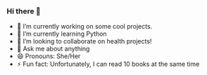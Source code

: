 ### Hi there 👋

- 🔭 I’m currently working on some cool projects.
- 🌱 I’m currently learning Python
- 👯 I’m looking to collaborate on health projects!
- 💬 Ask me about anything
- 😄 Pronouns: She/Her
- ⚡ Fun fact: Unfortunately, I can read 10 books at the same time

